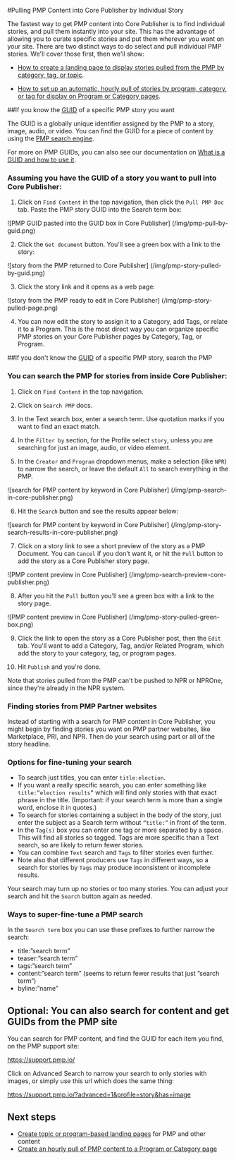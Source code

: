 #Pulling PMP Content into Core Publisher by Individual Story

The fastest way to get PMP content into Core Publisher is to find individual stories, and pull them instantly into your site. This has the advantage of allowing you to curate specific stories and put them wherever you want on your site. There are two distinct ways to do select and pull individual PMP stories. We'll cover those first, then we'll show:

- [How to create a landing page to display stories pulled from the PMP by category, tag, or topic](create-landing-pages.md).

- [How to set up an automatic, hourly pull of stories by program, category, or tag for display on Program or Category pages](/hourly-pull-to-a-page.md).

##If you know the [GUID](what-is-a-pmp-guid.md) of a specific PMP story you want

The GUID is a globally unique identifier assigned by the PMP to a story, image, audio, or video. You can find the GUID for a piece of content by using the [PMP search engine](https://support.pmp.io/). 

For more on PMP GUIDs, you can also see our documentation on [What is a GUID and how to use it](what-is-a-pmp-guid.md).

### Assuming you have the GUID of a story you want to pull into Core Publisher:

1) Click on `Find Content` in the top navigation, then click the `Pull PMP Doc` tab. Paste the PMP story GUID into the Search term box:

![PMP GUID pasted into the GUID box in Core Publisher]
(/img/pmp-pull-by-guid.png)

2) Click the `Get document` button. You'll see a green box with a link to the story:

![story from the PMP returned to Core Publisher]
(/img/pmp-story-pulled-by-guid.png)

3) Click the story link and it opens as a web page:

![story from the PMP ready to edit in Core Publisher]
(/img/pmp-story-pulled-page.png)

4) You can now edit the story to assign it to a Category, add Tags, or relate it to a Program. This is the most direct way you can organize specific PMP stories on your Core Publisher pages by Category, Tag, or Program.

##If you don't know the [GUID](what-is-a-pmp-guid.md) of a specific PMP story, search the PMP

### You can search the PMP for stories from inside Core Publisher:

1) Click on `Find Content` in the top navigation.

2) Click on `Search PMP` docs.

3) In the Text search box, enter a search term. Use quotation marks if you want to find an exact match.

4) In the `Filter by` section, for the Profile select `story`, unless you are searching for just an image, audio, or video element.

5) In the `Creator` and `Program` dropdown menus, make a selection (like `NPR`) to narrow the search, or leave the default `All` to search everything in the PMP. 

![search for PMP content by keyword in Core Publisher]
(/img/pmp-search-in-core-publisher.png)

6) Hit the `Search` button and see the results appear below:

![search for PMP content by keyword in Core Publisher]
(/img/pmp-story-search-results-in-core-publisher.png)

7) Click on a story link to see a short preview of the story as a PMP Document. You can `Cancel` if you don't want it, or hit the `Pull` button to add the story as a Core Publisher story page.

![PMP content preview in Core Publisher]
(/img/pmp-search-preview-core-publisher.png)

8) After you hit the `Pull` button you'll see a green box with a link to the story page. 

![PMP content preview in Core Publisher]
(/img/pmp-story-pulled-green-box.png)

9) Click the link to open the story as a Core Publisher post, then the `Edit` tab. You'll want to add a Category, Tag, and/or Related Program, which add the story to your category, tag, or program pages. 

10) Hit `Publish` and you're done.

Note that stories pulled from the PMP can't be pushed to NPR or NPROne, since they're already in the NPR system.

### Finding stories from PMP Partner websites

Instead of starting with a search for PMP content in Core Publisher, you might begin by finding stories you want on PMP partner websites, like Marketplace, PRI, and NPR. Then do your search using part or all of the story headline.

### Options for fine-tuning your search

* To search just titles, you can enter `title:election`. 
* If you want a really specific search, you can enter something like `title:”election results”` which will find only stories with that exact phrase in the title. (Important: if your search term is more than a single word, enclose it in quotes.)
* To search for stories containing a subject in the body of the story, just enter the subject as a Search term without `“title:”` in front of the term. 
* In the `Tag(s)` box you can enter one tag or more separated by a space. This will find all stories so tagged. Tags are more specific than a Text search, so are likely to return fewer stories. 
* You can combine `Text` search and `Tags` to filter stories even further. 
* Note also that different producers use `Tags` in different ways, so a search for stories by `Tags` may produce inconsistent or incomplete results. 

Your search may turn up no stories or too many stories. You can adjust your search and hit the `Search` button again as needed. 

### Ways to super-fine-tune a PMP search

In the `Search term` box you can use these prefixes to further narrow the search:

* title:”search term”
* teaser:”search term”
* tags:”search term”
* content:”search term” (seems to return fewer results that just ”search term”)
* byline:”name”

## Optional: You can also search for content and get GUIDs from the PMP site

You can search for PMP content, and find the GUID for each item you find, on the PMP support site: 

https://support.pmp.io/

Click on Advanced Search to narrow your search to only stories with images, or simply use this url which does the same thing:

https://support.pmp.io/?advanced=1&profile=story&has=image

## Next steps

* [Create topic or program-based landing pages](/create-landing-pages.md) for PMP and other content
* [Create an hourly pull of PMP content to a Program or Category page](/hourly-pull-to-a-page.md)
